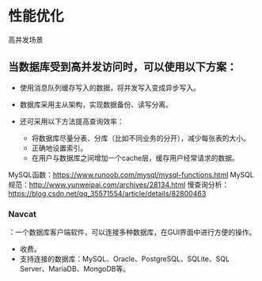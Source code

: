 # 性能优化

高并发场景
## 当数据库受到高并发访问时，可以使用以下方案：
- 使用消息队列缓存写入的数据，将并发写入变成异步写入。
- 数据库采用主从架构，实现数据备份、读写分离。

- 还可采用以下方法提高查询效率：
  - 将数据库尽量分表、分库（比如不同业务的分开），减少每张表的大小。
  - 正确地设置索引。
  - 在用户与数据库之间增加一个cache层，缓存用户经常请求的数据。


MySQL函数：https://www.runoob.com/mysql/mysql-functions.html
MySQL 规范：http://www.yunweipai.com/archives/28134.html
慢查询分析：https://blog.csdn.net/qq_35571554/article/details/82800463

### Navcat

：一个数据库客户端软件，可以连接多种数据库，在GUI界面中进行方便的操作。
- 收费。
- 支持连接的数据库：MySQL、Oracle、PostgreSQL、SQLite、SQL Server、MariaDB、MongoDB等。

